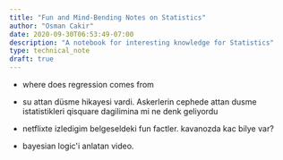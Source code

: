 ```yaml
---
title: "Fun and Mind-Bending Notes on Statistics"
author: "Osman Cakir"
date: 2020-09-30T06:53:49-07:00
description: "A notebook for interesting knowledge for Statistics"
type: technical_note
draft: true
---
```



* where does regression comes from

* su attan düsme hikayesi vardi. Askerlerin cephede attan dusme istatistikleri qisquare dagilimina mi ne denk geliyordu

* netflixte izledigim belgeseldeki fun factler. kavanozda kac bilye var?

* bayesian logic'i anlatan video. 